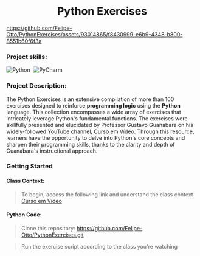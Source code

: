 <div align="center">
  <h1>Python Exercises</h1>
</div>


https://github.com/Felipe-Otto/PythonExercises/assets/93014865/f8430999-e6b9-4348-b800-8551b60f6f3a

 ### Project skills:

![Python](https://img.shields.io/badge/-python-0D1117?style=for-the-badge&logo=python&labelColor=0D1117&logoColor=84A172)&nbsp;
![PyCharm](https://img.shields.io/badge/pycharm-0D1117?style=for-the-badge&logo=pycharm&labelColor=0D1117&logoColor=84A172)&nbsp;

 ### Project Description:
The Python Exercises is an extensive compilation of more than 100 exercises designed to reinforce **programming logic** using the **Python** language. This collection encompasses a wide array of exercises that intricately leverage Python's fundamental functions. The exercises were skillfully presented and elucidated by Professor Gustavo Guanabara on his widely-followed YouTube channel, Curso em Vídeo. Through this resource, learners have the opportunity to delve into Python's core concepts and sharpen their programming skills, thanks to the clarity and depth of Guanabara's instructional approach.

### Getting Started
#### Class Context:

>  To begin, access the following link and understand the class context
    <a href="https://www.youtube.com/watch?v=S9uPNppGsGo&list=PLHz_AreHm4dlKP6QQCekuIPky1CiwmdI6&ab_channel=CursoemV%C3%ADdeo" target="_blank">Curso em Vídeo</a>

#### Python Code:

> Clone this repository: https://github.com/Felipe-Otto/PythonExercises.git

> Run the exercise script according to the class you're watching
